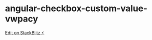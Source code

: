 # angular-checkbox-custom-value-vwpacy

[Edit on StackBlitz ⚡️](https://stackblitz.com/edit/angular-checkbox-custom-value-vwpacy)